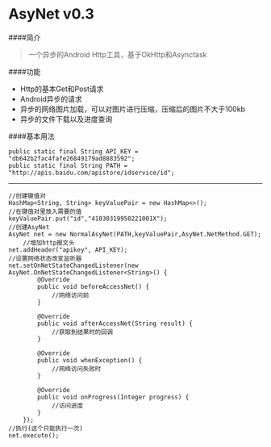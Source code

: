 # AsyNet v0.3
####简介
> 一个异步的Android Http工具，基于OkHttp和Asynctask

####功能
* Http的基本Get和Post请求
* Android异步的请求
* 异步的网络图片加载，可以对图片进行压缩，压缩后的图片不大于100kb
* 异步的文件下载以及进度查询

####基本用法

	public static final String API_KEY = "db642b2fac4fafe26849179ad8883592";
    public static final String PATH = "http://apis.baidu.com/apistore/idservice/id";
---

	//创建键值对
	HashMap<String, String> keyValuePair = new HashMap<>();
	//在键值对里放入需要的值
	keyValuePair.put("id","41030319950221001X");
	//创建AsyNet
	AsyNet net = new NormalAsyNet(PATH,keyValuePair,AsyNet.NetMethod.GET);
        //增加http报文头
    net.addHeader("apikey", API_KEY);  
    //设置网络状态改变监听器    
    net.setOnNetStateChangedListener(new AsyNet.OnNetStateChangedListener<String>() {
            @Override
            public void beforeAccessNet() {
                //网络访问前
            }

            @Override
            public void afterAccessNet(String result) {
                //获取到结果时的回调
            }

            @Override
            public void whenException() {
                //网络访问失败时
            }

            @Override
            public void onProgress(Integer progress) {
                //访问进度
            }
        });
    //执行(这个只能执行一次)
    net.execute();
